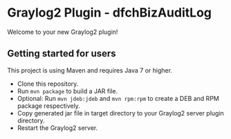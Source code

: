 Graylog2 Plugin - dfchBizAuditLog
====================================

Welcome to your new Graylog2 plugin!


Getting started for users
-------------------------

This project is using Maven and requires Java 7 or higher.

* Clone this repository.
* Run `mvn package` to build a JAR file.
* Optional: Run `mvn jdeb:jdeb` and `mvn rpm:rpm` to create a DEB and RPM package respectively.
* Copy generated jar file in target directory to your Graylog2 server plugin directory.
* Restart the Graylog2 server.
